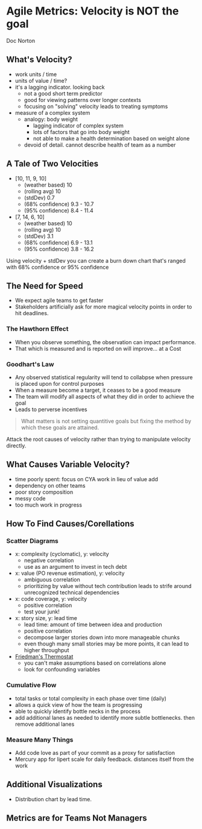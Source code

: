 # Agile Metrics: Velocity is NOT the goal
Doc Norton

## What's Velocity?
- work units / time
- units of value / time?
- it's a lagging indicator. looking back
  - not a good short term predictor
  - good for viewing patterns over longer contexts
  - focusing on "solving" velocity leads to treating symptoms
- measure of a complex system
  - analogy: body weight
    - lagging indicator of complex system
    - lots of factors that go into body weight
    - not able to make a health determination based on weight alone
  - devoid of detail. cannot describe health of team as a number

## A Tale of Two Velocities
- [10, 11, 9, 10]
  - (weather based) 10
  - (rolling avg) 10
  - (stdDev) 0.7
  - (68% confidence) 9.3 - 10.7
  - (95% confidence) 8.4 - 11.4
- [7, 14, 6, 10]
  - (weather based) 10
  - (rolling avg) 10
  - (stdDev) 3.1
  - (68% confidence) 6.9 - 13.1
  - (95% confidence) 3.8 - 16.2

Using velocity + stdDev you can create a burn down chart that's ranged with 68% confidence or 95% confidence

## The Need for Speed
- We expect agile teams to get faster
- Stakeholders artificially ask for more magical velocity points in order to hit deadlines.

### The Hawthorn Effect
- When you observe something, the observation can impact performance.
- That which is measured and is reported on will improve… at a Cost

### Goodhart's Law
- Any observed statistical regularity will tend to collabpse when pressure is placed upon for control purposes
- When a measure become a target, it ceases to be a good measure
- The team will modify all aspects of what they did in order to achieve the goal
- Leads to perverse incentives

> What matters is not setting quantitive goals but fixing the method by which these goals are attained.

Attack the root causes of velocity rather than trying to manipulate velocity directly.

## What Causes Variable Velocity?
- time poorly spent: focus on CYA work in lieu of value add
- dependency on other teams
- poor story composition
- messy code
- too much work in progress

## How To Find Causes/Corellations

### Scatter Diagrams
- x: complexity (cyclomatic), y: velocity
  - negative correlation
  - use as an argument to invest in tech debt
- x: value (PO revenue estimation), y: velocity
  - ambiguous correlation
  - prioritizing by value without tech contribution leads to strife around unrecognized technical dependencies
- x: code coverage, y: velocity
  - positive correlation
  - test your junk!
- x: story size, y: lead time
  - lead time: amount of time between idea and production
  - positive correlation
  - decompose larger stories down into more manageable chunks
  - even though many small stories may be more points, it can lead to higher throughput
- [Friedman's Thermostat](http://justinhohn.typepad.com/blog/2013/01/milton-friedmans-thermostat-analogy.html)
  - you can't make assumptions based on correlations alone
  - look for confounding variables

### Cumulative Flow
- total tasks or total complexity in each phase over time (daily)
- allows a quick view of how the team is progressing
- able to quickly identify bottle necks in the process
- add additional lanes as needed to identify more subtle bottlenecks. then remove additional lanes

### Measure Many Things
- Add code love as part of your commit as a proxy for satisfaction
- Mercury app for lipert scale for daily feedback. distances itself from the work

## Additional Visualizations
- Distribution chart by lead time.

## Metrics are for Teams Not Managers
